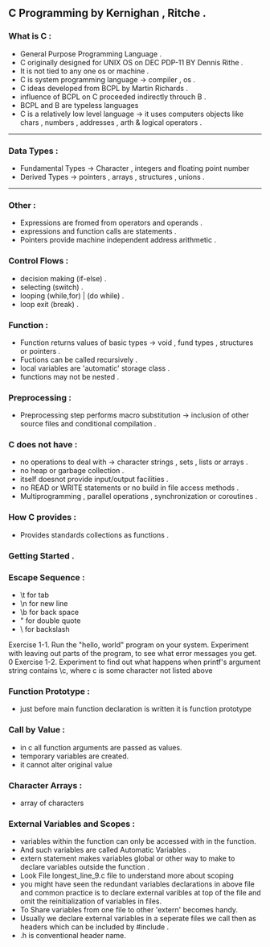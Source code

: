 ##          C Programming by Kernighan , Ritche .

### What is C : 

- General Purpose Programming Language . 
- C originally designed for UNIX OS on DEC PDP-11 BY Dennis Rithe .
- It is not tied to any one os or machine . 
- C is system programming language -> compiler , os .
- C ideas developed from BCPL by Martin Richards . 
- influence of BCPL on C proceeded indirectly throuch B .
- BCPL and B are typeless languages
- C is a relatively low level language -> it uses computers objects
like chars , numbers , addresses , arth & logical operators .

<hr/>

### Data Types : 

- Fundamental Types -> Character , integers and floating point number
- Derived Types -> pointers , arrays , structures , unions .


<hr/>

### Other :  

- Expressions are fromed from operators and operands . 
- expressions and function calls are statements .
- Pointers provide machine independent address arithmetic . 

### Control Flows : 

- decision making (if-else) .
- selecting (switch) . 
- looping (while,for) | (do while) .
- loop exit (break) .

### Function : 

- Function returns values of basic types -> void , fund types , structures or pointers .
- Fuctions can be called recursively . 
- local variables are 'automatic' storage class .
- functions may not be nested .

### Preprocessing : 

- Preprocessing step performs macro substitution -> inclusion of other source files and conditional compilation . 

### C does not have : 

- no operations to deal with -> character strings , sets , lists or arrays .
- no heap or garbage collection .
- itself doesnot provide input/output facilities .
- no READ or WRITE statements or no build in file access methods . 
- Multiprogramming , parallel operations , synchronization or coroutines . 

### How C provides : 

- Provides standards collections as functions .

### Getting Started .

### Escape Sequence : 

- \t for tab
- \n for new line
- \b for back space
- \" for double quote
- \\ for backslash 


Exercise 1-1. Run the "hello, world" program on your system. Experiment
with leaving out parts of the program, to see what error messages you get. 0
Exercise 1-2. Experiment to find out what happens when printf's argument
string contains \c, where c is some character not listed above  


### Function Prototype : 

- just before main function declaration is written it is function prototype

### Call by Value : 

- in c all function arguments are passed as values.
- temporary variables are created.
- it cannot alter original value


### Character Arrays : 

- array of characters

### External Variables and Scopes :

- variables within the function can only be accessed with in the function.
- And such variables are called Automatic Variables . 
- extern statement makes variables global or other way to make to declare variables outside the function .
- Look File longest_line_9.c file to understand more about scoping   
- you might have seen the redundant variables declarations in above file and common practice is to declare external varibles at top of the file and omit the reinitialization of variables in files.
- To Share variables from one file to other 'extern' becomes handy.
- Usually we declare external variables in a seperate files we call then as headers which can be included by #include .
- .h is conventional header name.


